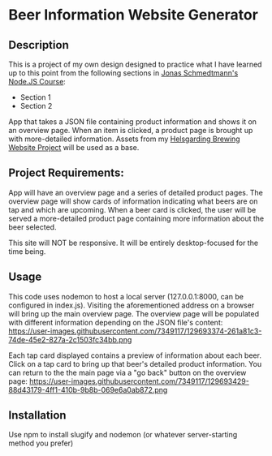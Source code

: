 # Beer Information Website Generator

## Description

This is a project of my own design designed to practice what I have learned up to this point from the following sections in [Jonas Schmedtmann's Node.JS Course](https://www.udemy.com/course/nodejs-express-mongodb-bootcamp/):

- Section 1
- Section 2

App that takes a JSON file containing product information and shows it on an overview page. When an item is clicked, a product page is brought up with more-detailed information. Assets from my [Helsgarding Brewing Website Project](https://github.com/JohnGardiner93/helsgardin-website) will be used as a base.

## Project Requirements:

App will have an overview page and a series of detailed product pages. The overview page will show cards of information indicating what beers are on tap and which are upcoming. When a beer card is clicked, the user will be served a more-detailed product page containing more information about the beer selected.

This site will NOT be responsive. It will be entirely desktop-focused for the time being.

## Usage

This code uses nodemon to host a local server (127.0.0.1:8000, can be configured in index.js). Visiting the aforementioned address on a browser will bring up the main overview page. The overview page will be populated with different information depending on the JSON file's content:
https://user-images.githubusercontent.com/7349117/129693374-261a81c3-74de-45e2-827a-2c1503fc34bb.png

Each tap card displayed contains a preview of information about each beer. Click on a tap card to bring up that beer's detailed product information. You can return to the the main page via a "go back" button on the overview page:
https://user-images.githubusercontent.com/7349117/129693429-88d43179-4ff1-410b-9b8b-069e6a0ab872.png

## Installation

Use npm to install slugify and nodemon (or whatever server-starting method you prefer)

